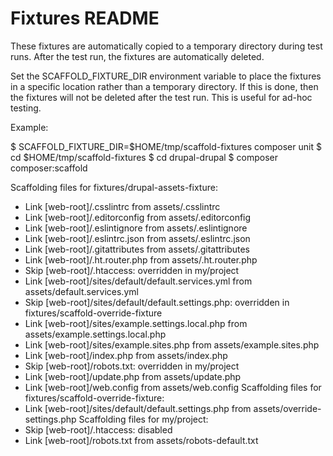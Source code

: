 # Fixtures README

These fixtures are automatically copied to a temporary directory during test
runs. After the test run, the fixtures are automatically deleted.

Set the SCAFFOLD_FIXTURE_DIR environment variable to place the fixtures in a
specific location rather than a temporary directory. If this is done, then the
fixtures will not be deleted after the test run. This is useful for ad-hoc
testing.

Example:

$ SCAFFOLD_FIXTURE_DIR=$HOME/tmp/scaffold-fixtures composer unit
$ cd $HOME/tmp/scaffold-fixtures
$ cd drupal-drupal
$ composer composer:scaffold

Scaffolding files for fixtures/drupal-assets-fixture:
  - Link [web-root]/.csslintrc from assets/.csslintrc
  - Link [web-root]/.editorconfig from assets/.editorconfig
  - Link [web-root]/.eslintignore from assets/.eslintignore
  - Link [web-root]/.eslintrc.json from assets/.eslintrc.json
  - Link [web-root]/.gitattributes from assets/.gitattributes
  - Link [web-root]/.ht.router.php from assets/.ht.router.php
  - Skip [web-root]/.htaccess: overridden in my/project
  - Link [web-root]/sites/default/default.services.yml from assets/default.services.yml
  - Skip [web-root]/sites/default/default.settings.php: overridden in fixtures/scaffold-override-fixture
  - Link [web-root]/sites/example.settings.local.php from assets/example.settings.local.php
  - Link [web-root]/sites/example.sites.php from assets/example.sites.php
  - Link [web-root]/index.php from assets/index.php
  - Skip [web-root]/robots.txt: overridden in my/project
  - Link [web-root]/update.php from assets/update.php
  - Link [web-root]/web.config from assets/web.config
Scaffolding files for fixtures/scaffold-override-fixture:
  - Link [web-root]/sites/default/default.settings.php from assets/override-settings.php
Scaffolding files for my/project:
  - Skip [web-root]/.htaccess: disabled
  - Link [web-root]/robots.txt from assets/robots-default.txt
